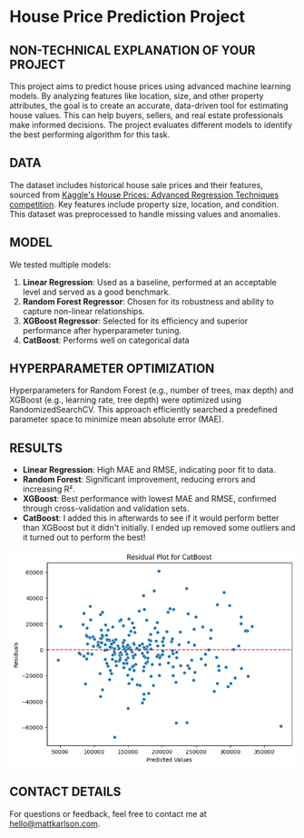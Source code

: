 # House Price Prediction Project

## NON-TECHNICAL EXPLANATION OF YOUR PROJECT
This project aims to predict house prices using advanced machine learning models. By analyzing features like location, size, and other property attributes, the goal is to create an accurate, data-driven tool for estimating house values. This can help buyers, sellers, and real estate professionals make informed decisions. The project evaluates different models to identify the best performing algorithm for this task.

## DATA
The dataset includes historical house sale prices and their features, sourced from [Kaggle's House Prices: Advanced Regression Techniques competition](https://www.kaggle.com/c/house-prices-advanced-regression-techniques). Key features include property size, location, and condition. This dataset was preprocessed to handle missing values and anomalies.

## MODEL 
We tested multiple models:
1. **Linear Regression**: Used as a baseline, performed at an acceptable level and served as a good benchmark.
2. **Random Forest Regressor**: Chosen for its robustness and ability to capture non-linear relationships.
3. **XGBoost Regressor**: Selected for its efficiency and superior performance after hyperparameter tuning.
4. **CatBoost**: Performs well on categorical data

## HYPERPARAMETER OPTIMIZATION
Hyperparameters for Random Forest (e.g., number of trees, max depth) and XGBoost (e.g., learning rate, tree depth) were optimized using RandomizedSearchCV. This approach efficiently searched a predefined parameter space to minimize mean absolute error (MAE). 

## RESULTS
- **Linear Regression**: High MAE and RMSE, indicating poor fit to data.
- **Random Forest**: Significant improvement, reducing errors and increasing R².
- **XGBoost**: Best performance with lowest MAE and RMSE, confirmed through cross-validation and validation sets.
- **CatBoost**: I added this in afterwards to see if it would perform better than XGBoost but it didn't initially. I ended up removed some outliers and it turned out to perform the best!

![Screenshot](CatBoostResiduals.png)

## CONTACT DETAILS
For questions or feedback, feel free to contact me at [hello@mattkarlson.com](mailto:hello@mattkarlson.com).
